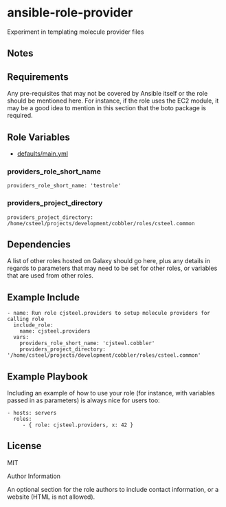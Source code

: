 ansible-role-provider
=========

Experiment in templating molecule provider files

Notes
---

Requirements
------------

Any pre-requisites that may not be covered by Ansible itself or the role should
be mentioned here. For instance, if the role uses the EC2 module, it may be a
good idea to mention in this section that the boto package is required.

Role Variables
--------------

* [defaults/main.yml](defaults/main.yml)

### providers_role_short_name

```shell
providers_role_short_name: 'testrole'
```

### providers_project_directory

```shell
providers_project_directory: /home/csteel/projects/development/cobbler/roles/csteel.common
```
Dependencies
------------

A list of other roles hosted on Galaxy should go here, plus any details in
regards to parameters that may need to be set for other roles, or variables that
are used from other roles.

Example Include
---------------

```shell
- name: Run role cjsteel.providers to setup molecule providers for calling role
  include_role:
    name: cjsteel.providers
  vars:
    providers_role_short_name: 'cjsteel.cobbler'
    providers_project_directory: '/home/csteel/projects/development/cobbler/roles/csteel.common'
```
Example Playbook
----------------

Including an example of how to use your role (for instance, with variables
passed in as parameters) is always nice for users too:

    - hosts: servers
      roles:
         - { role: cjsteel.providers, x: 42 }

License
-------

MIT

Author Information

An optional section for the role authors to include contact information, or a
website (HTML is not allowed).
